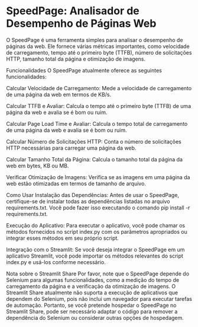 # SpeedPage: Analisador de Desempenho de Páginas Web
O SpeedPage é uma ferramenta simples para analisar o desempenho de páginas da web. Ele fornece várias métricas importantes, como velocidade de carregamento, tempo até o primeiro byte (TTFB), número de solicitações HTTP, tamanho total da página e otimização de imagens.

Funcionalidades
O SpeedPage atualmente oferece as seguintes funcionalidades:

Calcular Velocidade de Carregamento: Mede a velocidade de carregamento de uma página da web em termos de KB/s.

Calcular TTFB e Avaliar: Calcula o tempo até o primeiro byte (TTFB) de uma página da web e avalia se é bom ou ruim.

Calcular Page Load Time e Avaliar: Calcula o tempo total de carregamento de uma página da web e avalia se é bom ou ruim.

Calcular Número de Solicitações HTTP: Conta o número de solicitações HTTP necessárias para carregar uma página da web.

Calcular Tamanho Total da Página: Calcula o tamanho total da página da web em bytes, KB ou MB.

Verificar Otimização de Imagens: Verifica se as imagens em uma página da web estão otimizadas em termos de tamanho de arquivo.

Como Usar
Instalação das Dependências: Antes de usar o SpeedPage, certifique-se de instalar todas as dependências listadas no arquivo requirements.txt. Você pode fazer isso executando o comando pip install -r requirements.txt.

Execução do Aplicativo: Para executar o aplicativo, você pode chamar os métodos fornecidos no script index.py com os parâmetros apropriados ou integrar esses métodos em seu próprio script.

Integração com o Streamlit: Se você deseja integrar o SpeedPage em um aplicativo Streamlit, você pode importar os métodos relevantes do script index.py e usá-los conforme necessário.

Nota sobre o Streamlit Share
Por favor, note que o SpeedPage depende do Selenium para algumas funcionalidades, como a medição do tempo de carregamento da página e a verificação da otimização de imagens. O Streamlit Share atualmente não suporta a execução de aplicativos que dependem do Selenium, pois não inclui um navegador para executar tarefas de automação. Portanto, se você pretende hospedar o SpeedPage no Streamlit Share, pode ser necessário adaptar o código para remover a dependência do Selenium ou considerar outras opções de hospedagem.
